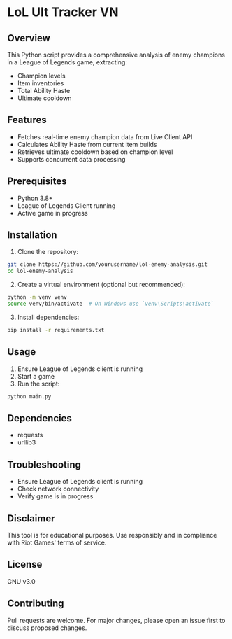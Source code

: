 # LoL Ult Tracker VN

## Overview
This Python script provides a comprehensive analysis of enemy champions in a League of Legends game, extracting:
- Champion levels
- Item inventories
- Total Ability Haste
- Ultimate cooldown 

## Features
- Fetches real-time enemy champion data from Live Client API
- Calculates Ability Haste from current item builds
- Retrieves ultimate cooldown based on champion level
- Supports concurrent data processing

## Prerequisites
- Python 3.8+
- League of Legends Client running
- Active game in progress

## Installation

1. Clone the repository:
```bash
git clone https://github.com/yourusername/lol-enemy-analysis.git
cd lol-enemy-analysis
```

2. Create a virtual environment (optional but recommended):
```bash
python -m venv venv
source venv/bin/activate  # On Windows use `venv\Scripts\activate`
```

3. Install dependencies:
```bash
pip install -r requirements.txt
```

## Usage
1. Ensure League of Legends client is running
2. Start a game
3. Run the script:
```bash
python main.py
```

## Dependencies
- requests
- urllib3

## Troubleshooting
- Ensure League of Legends client is running
- Check network connectivity
- Verify game is in progress

## Disclaimer
This tool is for educational purposes. Use responsibly and in compliance with Riot Games' terms of service.

## License
GNU v3.0

## Contributing
Pull requests are welcome. For major changes, please open an issue first to discuss proposed changes.
